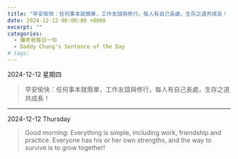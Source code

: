 ```yaml
---
title: "早安愉快：任何事本就簡單，工作友誼與修行，每人有自己長處，生存之道共成長！ <br> Good morning: Everything is simple, including work, friendship and practice. Everyone has his or her own strengths, and the way to survive is to grow together!"
date: 2024-12-12 06:00:00 +0800
excerpt: ""
categories:
  - 鍾老爸每日一句
  - Daddy Chung's Sentence of the Day
# tags:
---
```


2024-12-12 星期四

> 早安愉快：任何事本就簡單，工作友誼與修行，每人有自己長處，生存之道共成長！

---

2024-12-12 Thursday

> Good morning: Everything is simple, including work, friendship and practice. Everyone has his or her own strengths, and the way to survive is to grow together!
